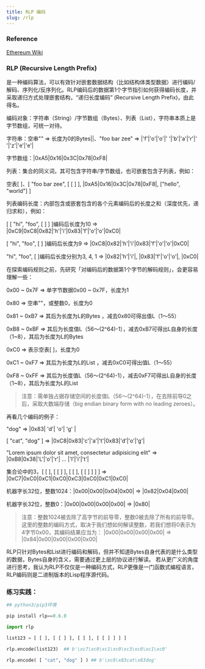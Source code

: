 ```yaml
---
title: RLP 编码
slug: /rlp
---
```

### Reference

[Ethereum Wiki](https://github.com/ethereum/wiki/wiki/RLP)

### RLP (Recursive Length Prefix)

是一种编码算法，可以有效针对嵌套数据结构（比如结构体类型数据）进行编码/解码、序列化/反序列化。RLP编码后的数据第1个字节指引如何获得编码长度，并采取递归方式处理嵌套结构，“递归长度编码” (Recursive Length Prefix)，由此得名。

编码对象：字符串（String）/字节数组（Bytes）、列表（List），字符串本质上是字节数组，可统一对待。

字符串：空串"" => 长度为0的Bytes||、"foo bar zee" => |'f'|'o'|'o'|' '|'b'|'a'|'r'|' '|'z'|'e'|'e'|

字节数组：|0xA5|0x16|0x3C|0x78|0xF8|

列表：集合的同义词，其可包含字符串/字节数组，也可嵌套包含子列表，例如：

空表[ ]、[ "foo bar zee", [ [ ] ], |0xA5|0x16|0x3C|0x78|0xF8|, ["hello", "world"] ]

列表编码长度：内部包含或嵌套包含的各个元素编码后的长度之和（深度优先，递归求和），例如：

[ [ "hi", "foo", [ ] ] ]编码后长度为10 =>
|0xC9|0xC8|0x82|'h'|'i'|0x83|'f'|'o'|'o'|0xC0|

[ "hi", "foo", [ ] ]编码后长度为9 =>
|0xC8|0x82|'h'|'i'|0x83|'f'|'o'|'o'|0xC0|

"hi", "foo", [ ]编码后长度分别为3, 4, 1 =>
|0x82|'h'|'i'|, |0x83|'f'|'o'|'o'|, |0xC0|

在探索编码规则之前，先研究「对编码后的数据第1个字节的解码规则」，会更容易理解一些：

0x00 ~ 0x7F  => 单字节数据0x00 ~ 0x7F，长度为1

0x80 => 空串""，或整数0，长度为0

0x81 ~ 0xB7 => 其后为长度为L的Bytes ，减去0x80可得出值L（1～55）

0xB8 ~ 0xBF => 其后为长度值L（56～(2^64)-1），减去0xB7可得出L自身的长度（1~8），其后为长度为L的Bytes

0xC0 => 表示空表[ ]，长度为0

0xC1 ~ 0xF7 => 其后为长度为L的List ，减去0xC0可得出值L（1～55）

0xF8 ~ 0xFF => 其后为长度值L（56～(2^64)-1），减去0xF7可得出L自身的长度（1~8），其后为长度为L的List

> 注意：需单独占据存储空间的长度值L（56～(2^64)-1），在去除前导0之后，采取大数端存储（big endian binary form with no leading zeroes）。

再看几个编码的例子：

"dog" => |0x83| 'd'| 'o'| 'g' |

[ "cat", "dog" ] => |0xC8|0x83|'c'|'a'|'t'|0x83|'d'|'o'|'g'|

"Lorem ipsum dolor sit amet, consectetur adipisicing elit" => |0xB8|0x38|'L'|'o'|'r'| ... |'l'|'i'|'t'|

集合论中的3，[ [ ], [ [ ] ], [ [ ], [ [ ] ] ] ] => |0xC7|0xC0|0xC1|0xC0|0xC3|0xC0|0xC1|0xC0|

机器字长32位，整数1024：|0x00|0x00|0x04|0x00| => |0x82|0x04|0x00|

机器字长32位，整数0：|0x00|0x00|0x00|0x00| => |0x80|

> 注意：整数1024被去除了高字节的前导零，整数0被去除了所有的前导零。这里的整数的编码方式，取决于我们想如何解读整数，若我们想将0表示为4字节0x00，其编码结果应当为：
|0x00|0x00|0x00|0x00| => |0x84|0x00|0x00|0x00|0x00|

RLP只针对Bytes和List进行编码和解码，但并不知道Bytes自身代表的是什么类型的数据，Bytes自身的含义，需要通过更上层的协议进行解读。
若从更广义的角度进行思考，我认为RLP不仅仅是一种编码方式，RLP更像是一门函数式编程语言，RLP编码则是二进制版本的Lisp程序源代码。

### 练习实践：

```python
## python3/pip3环境

pip install rlp==0.6.0

import rlp

list123 = [ [ ], [ [ ] ], [ [ ], [ [ ] ] ] ]

rlp.encode(list123)  ## b'\xc7\xc0\xc1\xc0\xc3\xc0\xc1\xc0'

rlp.encode( [ "cat", "dog" ] ) ## b'\xc8\x83cat\x83dog'
```

